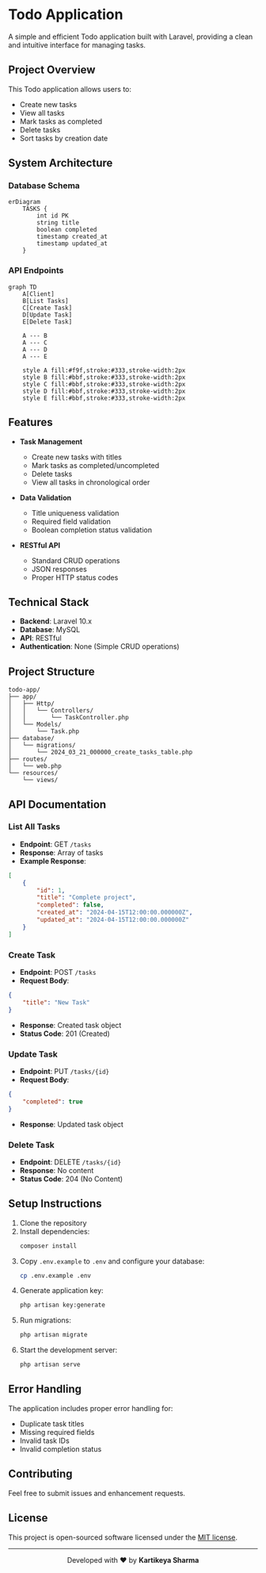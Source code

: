 # Todo Application

A simple and efficient Todo application built with Laravel, providing a clean and intuitive interface for managing tasks.

## Project Overview

This Todo application allows users to:
- Create new tasks
- View all tasks
- Mark tasks as completed
- Delete tasks
- Sort tasks by creation date

## System Architecture

### Database Schema
```mermaid
erDiagram
    TASKS {
        int id PK
        string title
        boolean completed
        timestamp created_at
        timestamp updated_at
    }
```

### API Endpoints
```mermaid
graph TD
    A[Client]
    B[List Tasks]
    C[Create Task]
    D[Update Task]
    E[Delete Task]
    
    A --- B
    A --- C
    A --- D
    A --- E
    
    style A fill:#f9f,stroke:#333,stroke-width:2px
    style B fill:#bbf,stroke:#333,stroke-width:2px
    style C fill:#bbf,stroke:#333,stroke-width:2px
    style D fill:#bbf,stroke:#333,stroke-width:2px
    style E fill:#bbf,stroke:#333,stroke-width:2px
```

## Features

- **Task Management**
  - Create new tasks with titles
  - Mark tasks as completed/uncompleted
  - Delete tasks
  - View all tasks in chronological order

- **Data Validation**
  - Title uniqueness validation
  - Required field validation
  - Boolean completion status validation

- **RESTful API**
  - Standard CRUD operations
  - JSON responses
  - Proper HTTP status codes

## Technical Stack

- **Backend**: Laravel 10.x
- **Database**: MySQL
- **API**: RESTful
- **Authentication**: None (Simple CRUD operations)

## Project Structure

```
todo-app/
├── app/
│   ├── Http/
│   │   └── Controllers/
│   │       └── TaskController.php
│   └── Models/
│       └── Task.php
├── database/
│   └── migrations/
│       └── 2024_03_21_000000_create_tasks_table.php
├── routes/
│   └── web.php
└── resources/
    └── views/
```

## API Documentation

### List All Tasks
- **Endpoint**: GET `/tasks`
- **Response**: Array of tasks
- **Example Response**:
```json
[
    {
        "id": 1,
        "title": "Complete project",
        "completed": false,
        "created_at": "2024-04-15T12:00:00.000000Z",
        "updated_at": "2024-04-15T12:00:00.000000Z"
    }
]
```

### Create Task
- **Endpoint**: POST `/tasks`
- **Request Body**:
```json
{
    "title": "New Task"
}
```
- **Response**: Created task object
- **Status Code**: 201 (Created)

### Update Task
- **Endpoint**: PUT `/tasks/{id}`
- **Request Body**:
```json
{
    "completed": true
}
```
- **Response**: Updated task object

### Delete Task
- **Endpoint**: DELETE `/tasks/{id}`
- **Response**: No content
- **Status Code**: 204 (No Content)

## Setup Instructions

1. Clone the repository
2. Install dependencies:
   ```bash
   composer install
   ```
3. Copy `.env.example` to `.env` and configure your database:
   ```bash
   cp .env.example .env
   ```
4. Generate application key:
   ```bash
   php artisan key:generate
   ```
5. Run migrations:
   ```bash
   php artisan migrate
   ```
6. Start the development server:
   ```bash
   php artisan serve
   ```

## Error Handling

The application includes proper error handling for:
- Duplicate task titles
- Missing required fields
- Invalid task IDs
- Invalid completion status

## Contributing

Feel free to submit issues and enhancement requests.

## License

This project is open-sourced software licensed under the [MIT license](https://opensource.org/licenses/MIT).

---

<div align="center">
  <p>Developed with ❤️ by <strong>Kartikeya Sharma</strong></p>
</div>

